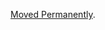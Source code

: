 <a href="/dubzzz/fast-check/tree/main/website/docs/tutorials/detect-race-conditions/the-missing-part.mdx">Moved Permanently</a>.